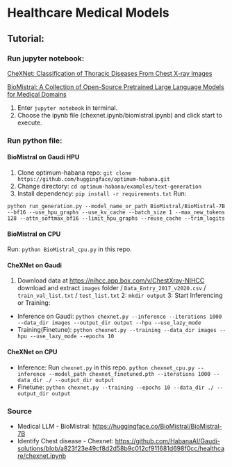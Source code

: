 # Healthcare Medical Models 

## Tutorial:
### Run jupyter notebook:
[CheXNet: Classification of Thoracic Diseases From Chest X-ray Images](https://github.com/winniechj/Medical_Models/blob/main/chexnet.ipynb)

[BioMistral: A Collection of Open-Source Pretrained Large Language Models for Medical Domains](https://github.com/winniechj/Medical_Models/blob/main/biomistral.ipynb)

1. Enter `jupyter notebook` in terminal.
2. Choose the ipynb file (chexnet.ipynb/biomistral.ipynb) and click start to execute.

### Run python file:
#### BioMistral on Gaudi HPU
1. Clone optimum-habana repo: `git clone https://github.com/huggingface/optimum-habana.git`
2. Change directory: `cd optimum-habana/examples/text-generation`
3. Install dependency: `pip install -r requirements.txt`
Run: 
```
python run_generation.py --model_name_or_path BioMistral/BioMistral-7B --bf16 --use_hpu_graphs --use_kv_cache --batch_size 1 --max_new_tokens 128 --attn_softmax_bf16 --limit_hpu_graphs --reuse_cache --trim_logits
```

#### BioMistral on CPU
Run: `python BioMistral_cpu.py` in this repo.

#### CheXNet on Gaudi

1. Download data at https://nihcc.app.box.com/v/ChestXray-NIHCC
download and extract `images` folder / `Data_Entry_2017_v2020.csv` / `train_val_list.txt` / `test_list.txt` 
2: `mkdir output`
3: Start Inferencing or Training:
- Inference on Gaudi: `python chexnet.py --inference --iterations 1000 --data_dir images --output_dir output --hpu --use_lazy_mode`
- Training(Finetune): `python chexnet.py --training --data_dir images --hpu --use_lazy_mode --epochs 10 `

#### CheXNet on CPU
- Inference: Run `chexnet.py` in this repo. `python chexnet_cpu.py --inference --model_path chexnet_finetuned.pth --iterations 1000 --data_dir ./ --output_dir output `
- Finetune: `python chexnet.py --training --epochs 10 --data_dir ./ --output_dir output `
  
### Source
- Medical LLM - BioMistral: https://huggingface.co/BioMistral/BioMistral-7B
- Identify Chest disease - Chexnet: https://github.com/HabanaAI/Gaudi-solutions/blob/a823f23e49cf8d2d58b9c012cf911681d698f0cc/healthcare/chexnet.ipynb
